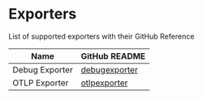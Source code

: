 # Exporters

List of supported exporters with their GitHub Reference


| Name                                    | GitHub README                                                                                                                                                      |
| --------------------------------------- | ------------------------------------------------------------------------------------------------------------------------------------------------------------------ |
| Debug Exporter                          | [debugexporter](https://github.com/open-telemetry/opentelemetry-collector/blob/v0.121.0/exporter/debugexporter/README.md)                                          |
| OTLP Exporter                           | [otlpexporter](https://github.com/open-telemetry/opentelemetry-collector/blob/v0.121.0/exporter/otlpexporter/README.md)                                            |